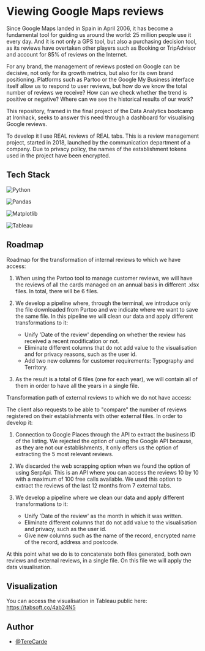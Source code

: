 # Viewing Google Maps reviews

Since Google Maps landed in Spain in April 2006, it has become a fundamental tool for guiding us around the world: 25 million people use it every day. 
And it is not only a GPS tool, but also a purchasing decision tool, as its reviews have overtaken other players such as Booking or TripAdvisor and account for 85% of reviews on the Internet. 

For any brand, the management of reviews posted on Google can be decisive, not only for its growth metrics, but also for its own brand positioning. Platforms such as Partoo or the Google My Business interface itself allow us to respond to user reviews, but how do we know the total number of reviews we receive? How can we check whether the trend is positive or negative? Where can we see the historical results of our work? 

This repository, framed in the final project of the Data Analytics bootcamp at Ironhack, seeks to answer this need through a dashboard for visualising Google reviews. 

To develop it I use REAL reviews of REAL tabs. This is a review management project, started in 2018, launched by the communication department of a company. Due to privacy policy, the names of the establishment tokens used in the project have been encrypted. 


## Tech Stack

![Python](https://img.shields.io/badge/python-3670A0?style=for-the-badge&logo=python&logoColor=ffdd54)

![Pandas](https://img.shields.io/badge/pandas-%23150458.svg?style=for-the-badge&logo=pandas&logoColor=white)

![Matplotlib](https://img.shields.io/badge/Matplotlib-%23ffffff.svg?style=for-the-badge&logo=Matplotlib&logoColor=black)

![Tableau](https://img.shields.io/badge/Tableau-E97627?style=for-the-badge&logo=Tableau&logoColor=white)


## Roadmap

Roadmap for the transformation of internal reviews to which we have access: 

1. When using the Partoo tool to manage customer reviews, we will have the reviews of all the cards managed on an annual basis in different .xlsx files. In total, there will be 6 files. 

2. We develop a pipeline where, through the terminal, we introduce only the file downloaded from Partoo and we indicate where we want to save the same file. In this pipeline we will clean our data and apply different transformations to it: 
    - Unify 'Date of the review' depending on whether the review has received a recent modification or not. 
    - Eliminate different columns that do not add value to the visualisation and for privacy reasons, such as the user id. 
    - Add two new columns for customer requirements: Typography and Territory. 

3. As the result is a total of 6 files (one for each year), we will contain all of them in order to have all the years in a single file. 

Transformation path of external reviews to which we do not have access: 

The client also requests to be able to "compare" the number of reviews registered on their establishments with other external files. In order to develop it: 

1. Connection to Google Places through the API to extract the business ID of the listing. We rejected the option of using the Google API because, as they are not our establishments, it only offers us the option of extracting the 5 most relevant reviews. 

2. We discarded the web scrapping option when we found the option of using SerpApi. This is an API where you can access the reviews 10 by 10 with a maximum of 100 free calls available. We used this option to extract the reviews of the last 12 months from 7 external tabs. 

3. We develop a pipeline where we clean our data and apply different transformations to it: 
    - Unify 'Date of the review' as the month in which it was written. 
    - Eliminate different columns that do not add value to the visualisation and privacy, such as the user id. 
    - Give new columns such as the name of the record, encrypted name of the record, address and postcode. 

At this point what we do is to concatenate both files generated, both own reviews and external reviews, in a single file. On this file we will apply the data visualisation. 




## Visualization

You can access the visualisation in Tableau public here: 
https://tabsoft.co/4ab24N5 

## Author

- [@TereCarde](https://www.github.com/TeresaCardenosa)
